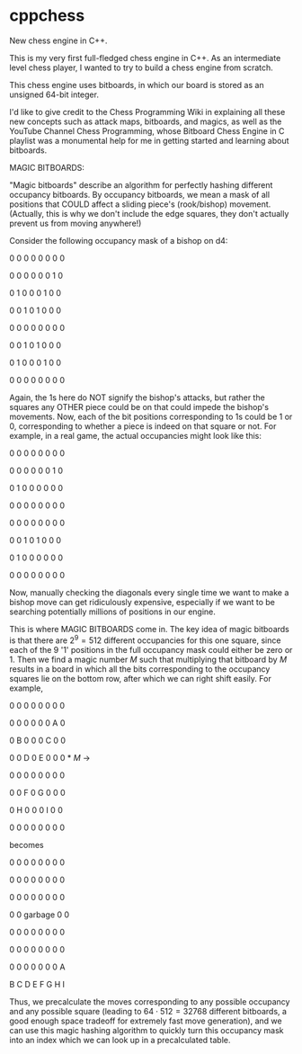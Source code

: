 # cppchess
New chess engine in C++.

This is my very first full-fledged chess engine in C++. As an intermediate level chess player, I wanted to try to build a chess engine from scratch. 

This chess engine uses bitboards, in which our board is stored as an unsigned 64-bit integer. 

I'd like to give credit to the Chess Programming Wiki in explaining all these new concepts such as attack maps, bitboards, and magics, as well as the YouTube Channel Chess Programming, whose Bitboard Chess Engine in C playlist was a monumental help for me in getting started and learning about bitboards.

MAGIC BITBOARDS:

"Magic bitboards" describe an algorithm for perfectly hashing different occupancy bitboards. By occupancy bitboards, we mean a mask of all positions that COULD affect a sliding piece's (rook/bishop) movement. (Actually, this is why we don't include the edge squares, they don't actually prevent us from moving anywhere!)

Consider the following occupancy mask of a bishop on d4:

0 0 0 0 0 0 0 0

0 0 0 0 0 0 1 0

0 1 0 0 0 1 0 0

0 0 1 0 1 0 0 0

0 0 0 0 0 0 0 0

0 0 1 0 1 0 0 0

0 1 0 0 0 1 0 0

0 0 0 0 0 0 0 0

Again, the 1s here do NOT signify the bishop's attacks, but rather the squares any OTHER piece could be on that could impede the bishop's movements. Now, each of the bit positions corresponding to 1s could be 1 or 0, corresponding to whether a piece is indeed on that square or not. For example, in a real game, the actual occupancies might look like this:

0 0 0 0 0 0 0 0

0 0 0 0 0 0 1 0

0 1 0 0 0 0 0 0

0 0 0 0 0 0 0 0

0 0 0 0 0 0 0 0

0 0 1 0 1 0 0 0

0 1 0 0 0 0 0 0

0 0 0 0 0 0 0 0

Now, manually checking the diagonals every single time we want to make a bishop move can get ridiculously expensive, especially if we want to be searching potentially millions of positions in our engine. 

This is where MAGIC BITBOARDS come in. The key idea of magic bitboards is that there are $2^9=512$ different occupancies for this one square, since each of the 9 '1' positions in the full occupancy mask could either be zero or $1$. Then we find a magic number $M$ such that multiplying that bitboard by $M$ results in a board in which all the bits corresponding to the occupancy squares lie on the bottom row, after which we can right shift easily. For example,


0 0 0 0 0 0 0 0 

0 0 0 0 0 0 A 0

0 B 0 0 0 C 0 0

0 0 D 0 E 0 0 0  * $M$  ->    

0 0 0 0 0 0 0 0

0 0 F 0 G 0 0 0

0 H 0 0 0 I 0 0

0 0 0 0 0 0 0 0

becomes

0 0 0 0 0 0 0 0

0 0 0 0 0 0 0 0

0 0 0 0 0 0 0 0

0 0 garbage 0 0

0 0 0 0 0 0 0 0

0 0 0 0 0 0 0 0

0 0 0 0 0 0 0 A

B C D E F G H I


Thus, we precalculate the moves corresponding to any possible occupancy and any possible square (leading to $64\cdot 512=32768$ different bitboards, a good enough space tradeoff for extremely fast move generation), and we can use this magic hashing algorithm to quickly turn this occupancy mask into an index which we can look up in a precalculated table. 

